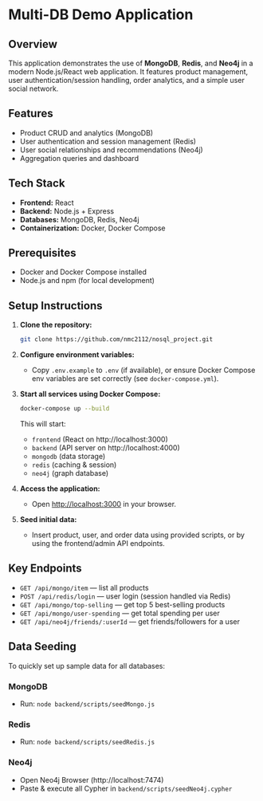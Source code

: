 # Multi-DB Demo Application

## Overview

This application demonstrates the use of **MongoDB**, **Redis**, and **Neo4j** in a modern Node.js/React web application. It features product management, user authentication/session handling, order analytics, and a simple user social network.

## Features

- Product CRUD and analytics (MongoDB)
- User authentication and session management (Redis)
- User social relationships and recommendations (Neo4j)
- Aggregation queries and dashboard

## Tech Stack

- **Frontend:** React
- **Backend:** Node.js + Express
- **Databases:** MongoDB, Redis, Neo4j
- **Containerization:** Docker, Docker Compose

## Prerequisites

- Docker and Docker Compose installed
- Node.js and npm (for local development)

## Setup Instructions

1. **Clone the repository:**
    ```bash
    git clone https://github.com/nmc2112/nosql_project.git
    ```

2. **Configure environment variables:**
    - Copy `.env.example` to `.env` (if available), or ensure Docker Compose env variables are set correctly (see `docker-compose.yml`).

3. **Start all services using Docker Compose:**
    ```bash
    docker-compose up --build
    ```

    This will start:
    - `frontend` (React on http://localhost:3000)
    - `backend` (API server on http://localhost:4000)
    - `mongodb` (data storage)
    - `redis` (caching & session)
    - `neo4j` (graph database)

4. **Access the application:**
    - Open [http://localhost:3000](http://localhost:3000) in your browser.

5. **Seed initial data:**
    - Insert product, user, and order data using provided scripts, or by using the frontend/admin API endpoints.

## Key Endpoints

- `GET /api/mongo/item` — list all products
- `POST /api/redis/login` — user login (session handled via Redis)
- `GET /api/mongo/top-selling` — get top 5 best-selling products
- `GET /api/mongo/user-spending` — get total spending per user
- `GET /api/neo4j/friends/:userId` — get friends/followers for a user


## Data Seeding

To quickly set up sample data for all databases:

### MongoDB
- Run: `node backend/scripts/seedMongo.js`

### Redis
- Run: `node backend/scripts/seedRedis.js`

### Neo4j
- Open Neo4j Browser (http://localhost:7474)
- Paste & execute all Cypher in `backend/scripts/seedNeo4j.cypher`

